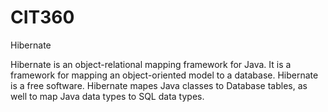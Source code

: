 # CIT360

Hibernate

Hibernate is an object-relational mapping framework for Java. 
It is a framework for mapping an object-oriented model to a database. 
Hibernate is a free software. 
Hibernate mapes Java classes to Database tables, as well to map Java data types to SQL data types.

